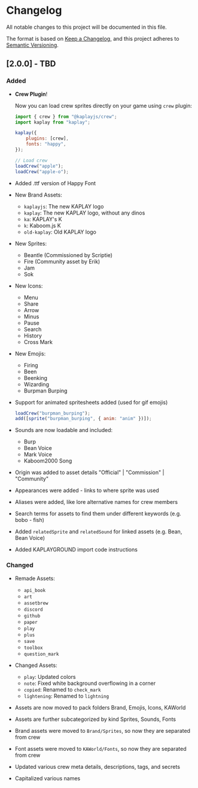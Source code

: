 # Changelog

All notable changes to this project will be documented in this file.

The format is based on [Keep a Changelog](https://keepachangelog.com/en/1.1.0/),
and this project adheres to
[Semantic Versioning](https://semver.org/spec/v2.0.0.html).

## [2.0.0] - TBD

### Added

- **Crew Plugin**!

  Now you can load crew sprites directly on your game using `crew` plugin:
  ```js
  import { crew } from "@kaplayjs/crew";
  import kaplay from "kaplay";

  kaplay({
      plugins: [crew],
      fonts: "happy",
  });

  // Load crew
  loadCrew("apple");
  loadCrew("apple-o");
  ```

- Added .ttf version of Happy Font

- New Brand Assets:
  - `kaplayjs`: The new KAPLAY logo
  - `kaplay`: The new KAPLAY logo, without any dinos
  - `ka`: KAPLAY's K
  - `k`: Kaboom.js K
  - `old-kaplay`: Old KAPLAY logo

- New Sprites:
  - Beantle (Commissioned by Scriptie)
  - Fire (Community asset by Erik)
  - Jam
  - Sok

- New Icons:
  - Menu
  - Share
  - Arrow
  - Minus
  - Pause
  - Search
  - History
  - Cross Mark

- New Emojis:
  - Firing
  - Been
  - Beenking
  - Wizarding
  - Burpman Burping

- Support for animated spritesheets added (used for gif emojis)
  ```js
  loadCrew("burpman_burping");
  add([sprite("burpman_burping", { anim: "anim" })]);
  ```

- Sounds are now loadable and included:
  - Burp
  - Bean Voice
  - Mark Voice
  - Kaboom2000 Song

- Origin was added to asset details "Official" | "Commission" | "Community"
- Appearances were added - links to where sprite was used
- Aliases were added, like lore alternative names for crew members
- Search terms for assets to find them under different keywords (e.g. bobo - fish)
- Added `relatedSprite` and `relatedSound` for linked assets (e.g. Bean, Bean Voice)
- Added KAPLAYGROUND import code instructions

### Changed

- Remade Assets:
  - `api_book`
  - `art`
  - `assetbrew`
  - `discord`
  - `github`
  - `paper`
  - `play`
  - `plus`
  - `save`
  - `toolbox`
  - `question_mark`

- Changed Assets:
  - `play`: Updated colors
  - `note`: Fixed white background overflowing in a corner
  - `copied`: Renamed to `check_mark`
  - `lightening`: Renamed to `lightning`

- Assets are now moved to pack folders Brand, Emojis, Icons, KAWorld
- Assets are further subcategorized by kind Sprites, Sounds, Fonts
- Brand assets were moved to `Brand/Sprites`, so now they are separated from crew
- Font assets were moved to `KAWorld/Fonts`, so now they are separated from crew
- Updated various crew meta details, descriptions, tags, and secrets
- Capitalized various names
